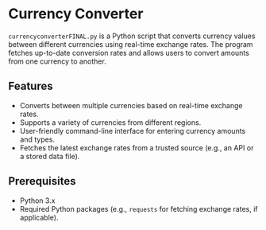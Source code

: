 # Currency Converter

`currencyconverterFINAL.py` is a Python script that converts currency values between different currencies using real-time exchange rates. The program fetches up-to-date conversion rates and allows users to convert amounts from one currency to another.

## Features

- Converts between multiple currencies based on real-time exchange rates.
- Supports a variety of currencies from different regions.
- User-friendly command-line interface for entering currency amounts and types.
- Fetches the latest exchange rates from a trusted source (e.g., an API or a stored data file).

## Prerequisites

- Python 3.x
- Required Python packages (e.g., `requests` for fetching exchange rates, if applicable).